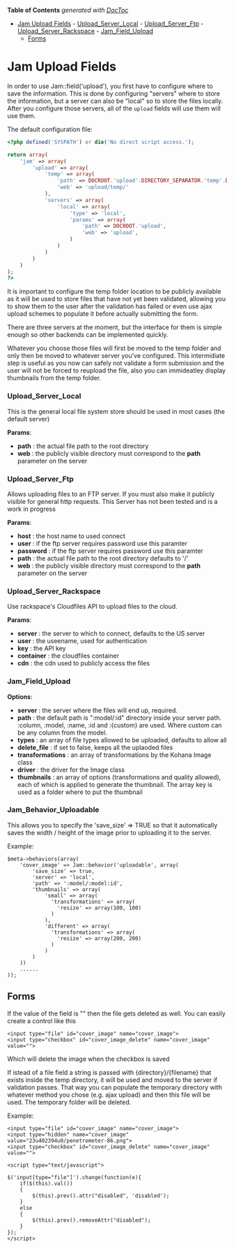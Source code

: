 **Table of Contents**  *generated with [DocToc](http://doctoc.herokuapp.com/)*

- [Jam Upload Fields](#jam-upload-fields)
		- [Upload_Server_Local](#upload_server_local)
		- [Upload_Server_Ftp](#upload_server_ftp)
		- [Upload_Server_Rackspace](#upload_server_rackspace)
		- [Jam_Field_Upload](#jam_field_upload)
	- [Forms](#forms)

# Jam Upload Fields

In order to use Jam::field('upload'), you first have to configure where to save the information. This is done by configuring "servers" where to store the information, but a server can also be "local" so to store the files locally. After you configure those servers, all of the `upload` fields will use them will use them.

The default configuration file:

```php
<?php defined('SYSPATH') or die('No direct script access.');

return array(
	'jam' => array(
		'upload' => array(
			'temp' => array(
				'path' => DOCROOT.'upload'.DIRECTORY_SEPARATOR.'temp'.DIRECTORY_SEPARATOR, 
				'web' => 'upload/temp/'
			),		
			'servers' => array(
				'local' => array(
					'type' => 'local',
					'params' => array(
						'path' => DOCROOT.'upload',
						'web' => 'upload',
					)
				)
			)
		)
	)
);
?>
```

It is important to configure the temp folder location to be publicly available as it will be used to store files that have not yet been validated, allowing you to show them to the user after the validation has failed or even use ajax upload schemes to populate it before actually submitting the form. 

There are three servers at the moment, but the interface for them is simple enough so other backends can be implemented quickly.

Whatever you choose those files will first be moved to the temp folder and only then be moved to whatever server you've configured. This intermidiate step is useful as you now can safely not validate a form submission and the user will not be forced to reupload the file, also you can immideatley display thumbnails from the temp folder.


### Upload_Server_Local

This is the general local file system store should be used in most cases (the default server)

__Params__:

- __path__ : the actual file path to the root directory
- __web__ : the publicly visible directory must correspond to the __path__ parameter on the server

### Upload_Server_Ftp

Allows uploading files to an FTP server. If you must also make it publicly visible for general http requests. This Server has not been tested and is a work in progress

__Params__:

- __host__ : the host name to used connect
- __user__ : if the ftp server requires password use this paramter
- __password__ : if the ftp server requires password use this paramter
- __path__ : the actual file path to the root directory defaults to '/'
- __web__ : the publicly visible directory must correspond to the __path__ parameter on the server

### Upload_Server_Rackspace

Use rackspace's Cloudfiles API to upload files to the cloud.

__Params__:

- __server__ : the server to which to connect, defaults to the US server
- __user__ : the useename, used for authentication
- __key__ : the API key
- __container__ : the cloudfiles container
- __cdn__ : the cdn used to publicly access the files

### Jam_Field_Upload

__Options__:

- __server__ : the server where the files will end up, required.
- __path__ : the default path is ":model/:id" directory inside your server path. :column, :model, :name, :id and :{custom} are used. Where custom can be any column from the model.
- __types__ : an array of file types allowed to be uploaded, defaults to allow all
- __delete_file__ : if set to false, keeps all the uplaoded files
- __transformations__ : an array of transformations by the Kohana Image class
- __driver__ : the driver for the Image class
- __thumbnails__ : an array of options (transformations and quality allowed), each of which is applied to generate the thumbnail. The array key is used as a folder where to put the thumbnail

### Jam_Behavior_Uploadable

This allows you to specify the 'save_size' => TRUE so that it automatically saves the width / height of the image prior to uploading it to the server.

Example:

	$meta->behaviors(array(
	 	'cover_image' => Jam::behavior('uploadable', array(
	 		'save_size' => true,
	 		'server' => 'local',
			'path' => ':model/:model:id',
            'thumbnails' => array(												
			    'small' => array(
			      'transformations' => array(
			        'resize' => array(100, 100)
			      )
			    ),
			    'different' => array(
			      'transformations' => array(
			        'resize' => array(200, 200)
			      )
			    )
			)
		))
		......
	));

## Forms

If the value of the field is "" then the file gets deleted as well. You can easily create a control like this

	<input type="file" id="cover_image" name="cover_image">
	<input type="checkbox" id="cover_image_delete" name="cover_image" value="">

Which will delete the image when the checkbox is saved

If istead of a file field a string is passed with {directory}/{filename} that exists inside the temp directory, it will be used and moved to the server if validation passes. That way you can populate the temporary directory with whatever method you chose (e.g. ajax upload) and then this file will be used. The temporary folder will be deleted.

Example: 

	<input type="file" id="cover_image" name="cover_image">
	<input type="hidden" name="cover_image" value="23u402394u0/penetrometer-86.png">
	<input type="checkbox" id="cover_image_delete" name="cover_image" value="">

	<script type="text/javascript">

	$('input[type="file"]').change(function(e){
		if($(this).val())
		{
			$(this).prev().attr("disabled", 'disabled');
		}
		else
		{
			$(this).prev().removeAttr("disabled");	
		}
	});
	</script>

